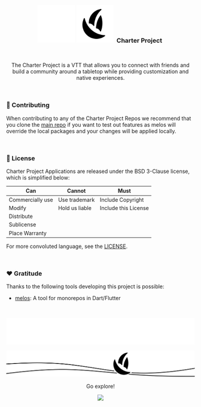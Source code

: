 <h3 align="center">
  <img src="assets/logo-dark.png#gh-dark-mode-only" width="100" alt="Logo" />
  <img src="assets/logo-light.png#gh-light-mode-only" width="100" alt="Logo" />
  <img src="assets/transparent.png" height="30" width="0px"/>
  Charter Project
  <img src="assets/transparent.png" height="30" width="0px"/>
</h3>

&nbsp;

<p align="center">
The Charter Project is a VTT that allows you to connect with friends and build a community around a tabletop while providing customization and native experiences.
</p>
&nbsp;

### 👐 Contributing

When contributing to any of the Charter Project Repos we recommend that you clone the [main repo](https://github.com/charter-projects/charter-project) if you want to test out features as melos will override the local packages and your changes will be applied locally.

&nbsp;

### 📜 License

Charter Project Applications are released under the BSD 3-Clause license, which is simplified below:

| Can              | Cannot         | Must                 |
|------------------|----------------|----------------------|
| Commercially use | Use trademark  | Include Copyright    |
| Modify           | Hold us liable | Include this License |
| Distribute       |                |                      |
| Sublicense       |                |                      |
| Place Warranty   |                |                      |

For more convoluted language, see the [LICENSE](https://github.com/charter-projects/charter-project/blob/main/LICENSE).

&nbsp;

### ❤️ Gratitude

Thanks to the following tools developing this project is possible:

- [melos](https://melos.invertase.dev/): A tool for monorepos in Dart/Flutter

&nbsp;

<p align="center"><img src="assets/footer-dark.svg#gh-dark-mode-only" /></p>
<p align="center"><img src="assets/footer-light.svg#gh-light-mode-only" /></p>
<p align="center">Go explore!</p>
<p align="center"><a href="https://github.com/charter-projects/charter-project/blob/main/LICENSE"><img src="https://img.shields.io/static/v1.svg?style=for-the-badge&label=License&message=BSD 3-Clause&logoColor=d9e0ee&colorA=302d41&colorB=b7bdf8"/></a></p>
